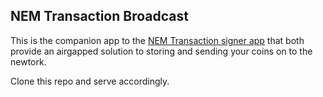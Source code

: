 ## NEM Transaction Broadcast

This is the companion app to the [NEM Transaction signer app](https://github.com/Antownee/nem-transaction-signer-ionic) that both provide an airgapped solution to storing and sending your coins on to the newtork.


Clone this repo and serve accordingly.

